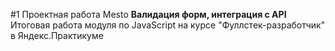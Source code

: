 #1 Проектная работа Mesto
__Валидация форм, интеграция с API__
Итоговая работа модуля по JavaScript на курсе "Фуллстек-разработчик" в Яндекс.Практикуме